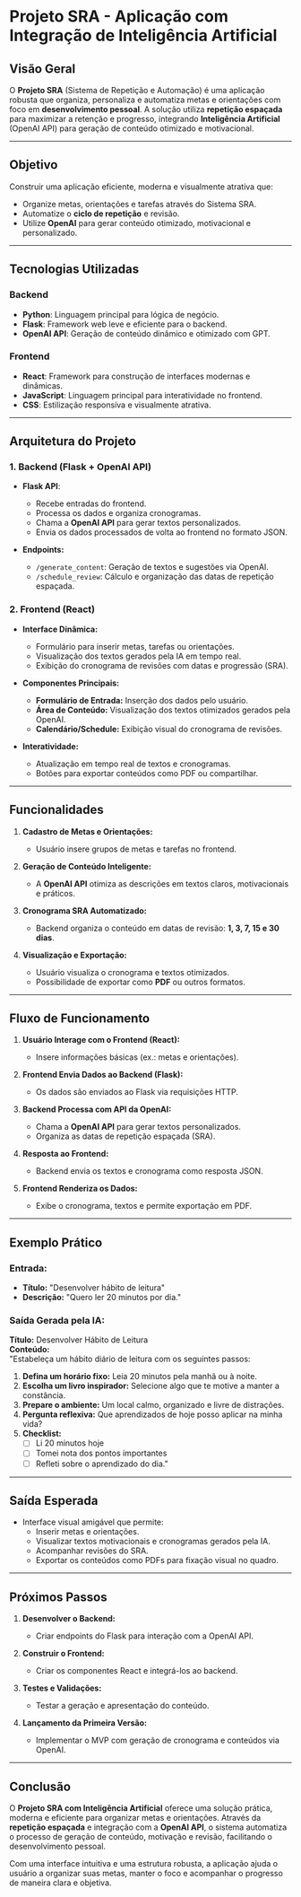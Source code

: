 # **Projeto SRA - Aplicação com Integração de Inteligência Artificial**

## **Visão Geral**
O **Projeto SRA** (Sistema de Repetição e Automação) é uma aplicação robusta que organiza, personaliza e automatiza metas e orientações com foco em **desenvolvimento pessoal**. A solução utiliza **repetição espaçada** para maximizar a retenção e progresso, integrando **Inteligência Artificial** (OpenAI API) para geração de conteúdo otimizado e motivacional.

---

## **Objetivo**
Construir uma aplicação eficiente, moderna e visualmente atrativa que:  
- Organize metas, orientações e tarefas através do Sistema SRA.  
- Automatize o **ciclo de repetição** e revisão.  
- Utilize **OpenAI** para gerar conteúdo otimizado, motivacional e personalizado.  

---

## **Tecnologias Utilizadas**

### **Backend**
- **Python**: Linguagem principal para lógica de negócio.  
- **Flask**: Framework web leve e eficiente para o backend.  
- **OpenAI API**: Geração de conteúdo dinâmico e otimizado com GPT.  

### **Frontend**
- **React**: Framework para construção de interfaces modernas e dinâmicas.  
- **JavaScript**: Linguagem principal para interatividade no frontend.  
- **CSS**: Estilização responsiva e visualmente atrativa.  

---

## **Arquitetura do Projeto**

### **1. Backend (Flask + OpenAI API)**
- **Flask API**:  
  - Recebe entradas do frontend.  
  - Processa os dados e organiza cronogramas.  
  - Chama a **OpenAI API** para gerar textos personalizados.  
  - Envia os dados processados de volta ao frontend no formato JSON.

- **Endpoints:**  
  - `/generate_content`: Geração de textos e sugestões via OpenAI.  
  - `/schedule_review`: Cálculo e organização das datas de repetição espaçada.  

### **2. Frontend (React)**
- **Interface Dinâmica:**  
  - Formulário para inserir metas, tarefas ou orientações.  
  - Visualização dos textos gerados pela IA em tempo real.  
  - Exibição do cronograma de revisões com datas e progressão (SRA).  

- **Componentes Principais:**  
  - **Formulário de Entrada:** Inserção dos dados pelo usuário.  
  - **Área de Conteúdo:** Visualização dos textos otimizados gerados pela OpenAI.  
  - **Calendário/Schedule:** Exibição visual do cronograma de revisões.  

- **Interatividade:**  
  - Atualização em tempo real de textos e cronogramas.  
  - Botões para exportar conteúdos como PDF ou compartilhar.  

---

## **Funcionalidades**

1. **Cadastro de Metas e Orientações:**  
   - Usuário insere grupos de metas e tarefas no frontend.

2. **Geração de Conteúdo Inteligente:**  
   - A **OpenAI API** otimiza as descrições em textos claros, motivacionais e práticos.

3. **Cronograma SRA Automatizado:**  
   - Backend organiza o conteúdo em datas de revisão: **1, 3, 7, 15 e 30 dias**.

4. **Visualização e Exportação:**  
   - Usuário visualiza o cronograma e textos otimizados.  
   - Possibilidade de exportar como **PDF** ou outros formatos.

---

## **Fluxo de Funcionamento**

1. **Usuário Interage com o Frontend (React):**  
   - Insere informações básicas (ex.: metas e orientações).  

2. **Frontend Envia Dados ao Backend (Flask):**  
   - Os dados são enviados ao Flask via requisições HTTP.

3. **Backend Processa com API da OpenAI:**  
   - Chama a **OpenAI API** para gerar textos personalizados.  
   - Organiza as datas de repetição espaçada (SRA).

4. **Resposta ao Frontend:**  
   - Backend envia os textos e cronograma como resposta JSON.

5. **Frontend Renderiza os Dados:**  
   - Exibe o cronograma, textos e permite exportação em PDF.

---

## **Exemplo Prático**

### **Entrada:**
- **Título:** "Desenvolver hábito de leitura"  
- **Descrição:** "Quero ler 20 minutos por dia."

### **Saída Gerada pela IA:**
**Título:** Desenvolver Hábito de Leitura  
**Conteúdo:**  
"Estabeleça um hábito diário de leitura com os seguintes passos:  
1. **Defina um horário fixo:** Leia 20 minutos pela manhã ou à noite.  
2. **Escolha um livro inspirador:** Selecione algo que te motive a manter a constância.  
3. **Prepare o ambiente:** Um local calmo, organizado e livre de distrações.  
4. **Pergunta reflexiva:** Que aprendizados de hoje posso aplicar na minha vida?  
5. **Checklist:**  
   - ☐ Li 20 minutos hoje  
   - ☐ Tomei nota dos pontos importantes  
   - ☐ Refleti sobre o aprendizado do dia."

---

## **Saída Esperada**
- Interface visual amigável que permite:  
  - Inserir metas e orientações.  
  - Visualizar textos motivacionais e cronogramas gerados pela IA.  
  - Acompanhar revisões do SRA.  
  - Exportar os conteúdos como PDFs para fixação visual no quadro.

---

## **Próximos Passos**
1. **Desenvolver o Backend:**  
   - Criar endpoints do Flask para interação com a OpenAI API.

2. **Construir o Frontend:**  
   - Criar os componentes React e integrá-los ao backend.

3. **Testes e Validações:**  
   - Testar a geração e apresentação do conteúdo.

4. **Lançamento da Primeira Versão:**  
   - Implementar o MVP com geração de cronograma e conteúdos via OpenAI.

---

## **Conclusão**
O **Projeto SRA com Inteligência Artificial** oferece uma solução prática, moderna e eficiente para organizar metas e orientações. Através da **repetição espaçada** e integração com a **OpenAI API**, o sistema automatiza o processo de geração de conteúdo, motivação e revisão, facilitando o desenvolvimento pessoal.

Com uma interface intuitiva e uma estrutura robusta, a aplicação ajuda o usuário a organizar suas metas, manter o foco e acompanhar o progresso de maneira clara e objetiva.



